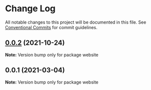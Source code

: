 # Change Log

All notable changes to this project will be documented in this file.
See [Conventional Commits](https://conventionalcommits.org) for commit guidelines.

## [0.0.2](https://github.com/tajo/ladle/compare/website@0.0.1...website@0.0.2) (2021-10-24)

**Note:** Version bump only for package website





## 0.0.1 (2021-03-04)

**Note:** Version bump only for package website
